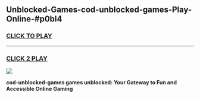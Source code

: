 
## Unblocked-Games-cod-unblocked-games-Play-Online-#p0bl4
<h3>
<a href="https://premium.freeplayer.one?title=cod-unblocked-games&ref=27F">CLICK TO PLAY</a></h3>
<hr>

<h3>
<a href="https://premium.freeplayer.one?title=cod-unblocked-games&ref=27F">CLICK 2 PLAY</a>
  
</h3>

<a href="https://premium.freeplayer.one?title=cod-unblocked-games&ref=27F"><img src="https://clearcache.store/games.png"></a>


**cod-unblocked-games games unblocked: Your Gateway to Fun and Accessible Online Gaming**
